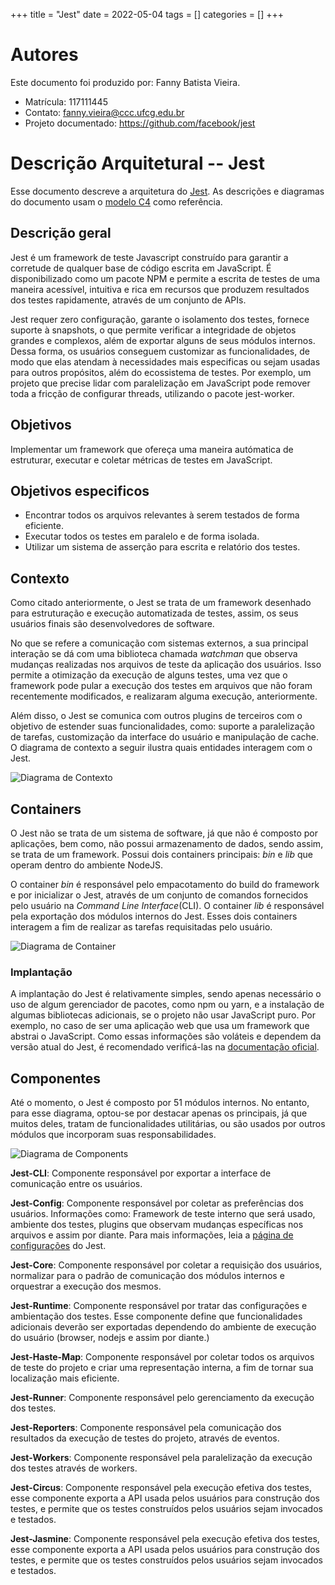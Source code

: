 +++
title = "Jest"
date = 2022-05-04
tags = []
categories = []
+++

# Autores

Este documento foi produzido por: Fanny Batista Vieira.

- Matrícula: 117111445
- Contato: fanny.vieira@ccc.ufcg.edu.br
- Projeto documentado: https://github.com/facebook/jest

# Descrição Arquitetural -- Jest

Esse documento descreve a arquitetura do [Jest](https://github.com/facebook/jest). As descrições e diagramas do documento usam o [modelo C4](https://c4model.com/) como referência.

## Descrição geral

Jest é um framework de teste Javascript construído para garantir a corretude de qualquer base de código escrita em JavaScript. É disponibilizado como um pacote NPM e permite a escrita de testes de uma maneira acessível, intuitiva e rica em recursos que produzem resultados dos testes rapidamente, através de um conjunto de APIs.

Jest requer zero configuração, garante o isolamento dos testes, fornece suporte à snapshots, o que permite verificar a integridade de objetos grandes e complexos, além de exportar alguns de seus módulos internos. Dessa forma, os usuários conseguem customizar as funcionalidades, de modo que elas atendam à necessidades mais especificas ou sejam usadas para outros propósitos, além do ecossistema de testes. Por exemplo, um projeto que precise lidar com paralelização em JavaScript pode remover toda a fricção de configurar threads, utilizando o pacote jest-worker.

## Objetivos

Implementar um framework que ofereça uma maneira autómatica de estruturar, executar e coletar métricas de testes em JavaScript.

## Objetivos especificos

- Encontrar todos os arquivos relevantes à serem testados de forma eficiente.
- Executar todos os testes em paralelo e de forma isolada.
- Utilizar um sistema de asserção para escrita e relatório dos testes.

## Contexto

Como citado anteriormente, o Jest se trata de um framework desenhado para estruturação e execução automatizada de testes, assim, os seus usuários finais são desenvolvedores de software.

No que se refere a comunicação com sistemas externos, a sua principal interação se dá com uma biblioteca chamada _watchman_ que observa mudanças realizadas nos arquivos de teste da aplicação dos usuários. Isso permite a otimização da execução de alguns testes, uma vez que o framework pode pular a execução dos testes em arquivos que não foram recentemente modificados, e realizaram alguma execução, anteriormente.

Além disso, o Jest se comunica com outros plugins de terceiros com o objetivo de estender suas funcionalidades, como: suporte a paralelização de tarefas, customização da interface do usuário e manipulação de cache. O diagrama de contexto a seguir ilustra quais entidades interagem com o Jest.

![Diagrama de Contexto](context_diagram_jest.png)

## Containers

O Jest não se trata de um sistema de software, já que não é composto por aplicações, bem como, não possui armazenamento de dados, sendo assim, se trata de um framework. Possui dois containers principais: _bin_ e _lib_ que operam dentro do ambiente NodeJS.

O container _bin_ é responsável pelo empacotamento do build do framework e por inicializar o Jest, através de um conjunto de comandos fornecidos pelo usuário na _Command Line Interface_(CLI). O container _lib_ é responsável pela exportação dos módulos internos do Jest. Esses dois containers interagem a fim de realizar as tarefas requisitadas pelo usuário.

![Diagrama de Container](container_diagram_jest.png)

### Implantação

A implantação do Jest é relativamente simples, sendo apenas necessário o uso de algum gerenciador de pacotes, como npm ou yarn, e a instalação de algumas bibliotecas adicionais, se o projeto não usar JavaScript puro. Por exemplo, no caso de ser uma aplicação web que usa um framework que abstrai o JavaScript. Como essas informações são voláteis e dependem da versão atual do Jest, é recomendado verificá-las na [documentação oficial](https://jestjs.io/docs/getting-started).

## Componentes

Até o momento, o Jest é composto por 51 módulos internos. No entanto, para esse diagrama, optou-se por destacar apenas os principais, já que muitos deles, tratam de funcionalidades utilitárias, ou são usados por outros módulos que incorporam suas responsabilidades.

![Diagrama de Components](component_diagram_jest.png)

**Jest-CLI**: Componente responsável por exportar a interface de comunicação entre os usuários.

**Jest-Config**: Componente responsável por coletar as preferências dos usuários. Informações como: Framework de teste interno que será usado, ambiente dos testes, plugins que observam mudanças específicas nos arquivos e assim por diante. Para mais informações, leia a [página de configurações](https://jestjs.io/docs/configuration) do Jest.

**Jest-Core**: Componente responsável por coletar a requisição dos usuários, normalizar para o padrão de comunicação dos módulos internos e orquestrar a execução dos mesmos.

**Jest-Runtime**: Componente responsável por tratar das configurações e ambientação dos testes. Esse componente define que funcionalidades adicionais deverão ser exportadas dependendo do ambiente de execução do usuário (browser, nodejs e assim por diante.)

**Jest-Haste-Map**: Componente responsável por coletar todos os arquivos de teste do projeto e criar uma representação interna, a fim de tornar sua localização mais eficiente.

**Jest-Runner**: Componente responsável pelo gerenciamento da execução dos testes.

**Jest-Reporters**: Componente responsável pela comunicação dos resultados da execução de testes do projeto, através de eventos.

**Jest-Workers**: Componente responsável pela paralelização da execução dos testes através de workers.

**Jest-Circus**: Componente responsável pela execução efetiva dos testes, esse componente exporta a API usada pelos usuários para construção dos testes, e permite que os testes construídos pelos usuários sejam invocados e testados.

**Jest-Jasmine**: Componente responsável pela execução efetiva dos testes, esse componente exporta a API usada pelos usuários para construção dos testes, e permite que os testes construídos pelos usuários sejam invocados e testados.
